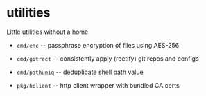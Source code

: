 # utilities
Little utilities without a home

- `cmd/enc` -- passphrase encryption of files using AES-256
- `cmd/gitrect` -- consistently apply (rectify) git repos and configs
- `cmd/pathuniq` -- deduplicate shell path value 

- `pkg/hclient` -- http client wrapper with bundled CA certs
